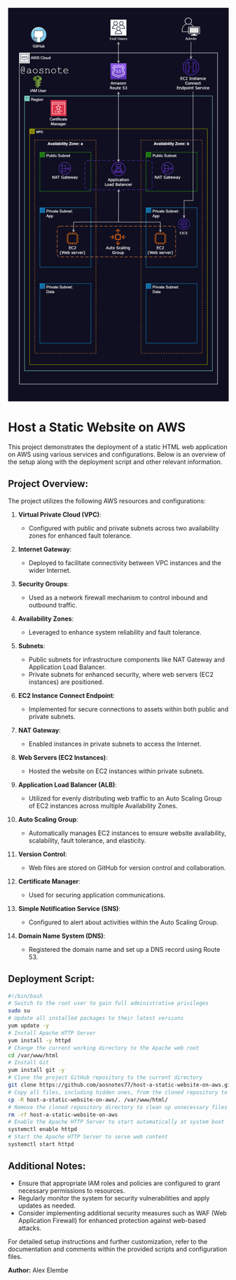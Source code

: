 ![Alt text](/Host_a_Static_Website_on_AWS.png)

# Host a Static Website on AWS

This project demonstrates the deployment of a static HTML web application on AWS using various services and configurations. Below is an overview of the setup along with the deployment script and other relevant information.

## Project Overview:

The project utilizes the following AWS resources and configurations:

1. **Virtual Private Cloud (VPC)**:
   - Configured with public and private subnets across two availability zones for enhanced fault tolerance.

2. **Internet Gateway**:
   - Deployed to facilitate connectivity between VPC instances and the wider Internet.

3. **Security Groups**:
   - Used as a network firewall mechanism to control inbound and outbound traffic.

4. **Availability Zones**:
   - Leveraged to enhance system reliability and fault tolerance.

5. **Subnets**:
   - Public subnets for infrastructure components like NAT Gateway and Application Load Balancer.
   - Private subnets for enhanced security, where web servers (EC2 instances) are positioned.

6. **EC2 Instance Connect Endpoint**:
   - Implemented for secure connections to assets within both public and private subnets.

7. **NAT Gateway**:
   - Enabled instances in private subnets to access the Internet.

8. **Web Servers (EC2 Instances)**:
   - Hosted the website on EC2 instances within private subnets.

9. **Application Load Balancer (ALB)**:
   - Utilized for evenly distributing web traffic to an Auto Scaling Group of EC2 instances across multiple Availability Zones.

10. **Auto Scaling Group**:
    - Automatically manages EC2 instances to ensure website availability, scalability, fault tolerance, and elasticity.

11. **Version Control**:
    - Web files are stored on GitHub for version control and collaboration.

12. **Certificate Manager**:
    - Used for securing application communications.

13. **Simple Notification Service (SNS)**:
    - Configured to alert about activities within the Auto Scaling Group.

14. **Domain Name System (DNS)**:
    - Registered the domain name and set up a DNS record using Route 53.

## Deployment Script:

```bash
#!/bin/bash
# Switch to the root user to gain full administrative privileges
sudo su
# Update all installed packages to their latest versions
yum update -y
# Install Apache HTTP Server
yum install -y httpd
# Change the current working directory to the Apache web root
cd /var/www/html
# Install Git
yum install git -y
# Clone the project GitHub repository to the current directory
git clone https://github.com/aosnotes77/host-a-static-website-on-aws.git
# Copy all files, including hidden ones, from the cloned repository to the Apache web root
cp -R host-a-static-website-on-aws/. /var/www/html/
# Remove the cloned repository directory to clean up unnecessary files
rm -rf host-a-static-website-on-aws
# Enable the Apache HTTP Server to start automatically at system boot
systemctl enable httpd 
# Start the Apache HTTP Server to serve web content
systemctl start httpd
```

## Additional Notes:

- Ensure that appropriate IAM roles and policies are configured to grant necessary permissions to resources.
- Regularly monitor the system for security vulnerabilities and apply updates as needed.
- Consider implementing additional security measures such as WAF (Web Application Firewall) for enhanced protection against web-based attacks.

For detailed setup instructions and further customization, refer to the documentation and comments within the provided scripts and configuration files.

**Author:** Alex Elembe



